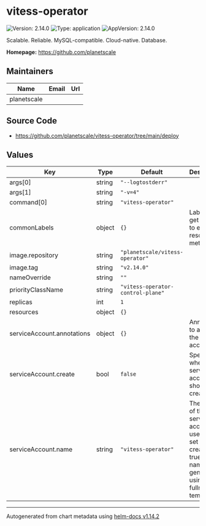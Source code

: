 # vitess-operator

![Version: 2.14.0](https://img.shields.io/badge/Version-2.14.0-informational?style=flat-square) ![Type: application](https://img.shields.io/badge/Type-application-informational?style=flat-square) ![AppVersion: 2.14.0](https://img.shields.io/badge/AppVersion-2.14.0-informational?style=flat-square)

Scalable. Reliable. MySQL-compatible. Cloud-native. Database.

**Homepage:** <https://github.com/planetscale>

## Maintainers

| Name | Email | Url |
| ---- | ------ | --- |
| planetscale |  |  |

## Source Code

* <https://github.com/planetscale/vitess-operator/tree/main/deploy>

## Values

| Key | Type | Default | Description |
|-----|------|---------|-------------|
| args[0] | string | `"--logtostderr"` |  |
| args[1] | string | `"-v=4"` |  |
| command[0] | string | `"vitess-operator"` |  |
| commonLabels | object | `{}` | Labels that get applied to every resource's metadata |
| image.repository | string | `"planetscale/vitess-operator"` |  |
| image.tag | string | `"v2.14.0"` |  |
| nameOverride | string | `""` |  |
| priorityClassName | string | `"vitess-operator-control-plane"` |  |
| replicas | int | `1` |  |
| resources | object | `{}` |  |
| serviceAccount.annotations | object | `{}` | Annotations to add to the service account |
| serviceAccount.create | bool | `false` | Specifies whether a service account should be created |
| serviceAccount.name | string | `"vitess-operator"` | The name of the service account to use. If not set and create is true, a name is generated using the fullname template |

----------------------------------------------
Autogenerated from chart metadata using [helm-docs v1.14.2](https://github.com/norwoodj/helm-docs/releases/v1.14.2)
